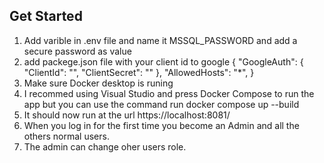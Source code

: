 ## Get Started 
1. Add varible in .env file and name it MSSQL_PASSWORD and add a secure password as value
2. add packege.json file with your client id to google
   {
  "GoogleAuth": {
    "ClientId": "",
    "ClientSecret": ""
  },
  "AllowedHosts": "*",
}
3. Make sure Docker desktop is runing
4. I recommed using Visual Studio and press Docker Compose to run the app but you can use the command run docker compose up --build
6. It should now run at the url https://localhost:8081/
7. When you log in for the first time you become an Admin and all the others normal users.
8. The admin can change oher users role.

